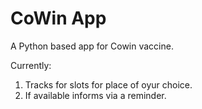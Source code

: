 # CoWin App

A Python based app for Cowin vaccine.

Currently:
1. Tracks for slots for place of oyur choice.
2. If available informs via a reminder.
